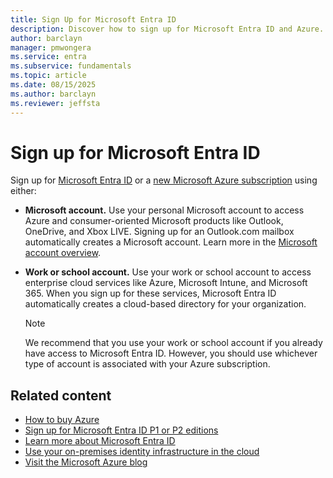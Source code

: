 ```yaml
---
title: Sign Up for Microsoft Entra ID
description: Discover how to sign up for Microsoft Entra ID and Azure. Start using enterprise cloud services today.
author: barclayn
manager: pmwongera
ms.service: entra
ms.subservice: fundamentals
ms.topic: article
ms.date: 08/15/2025
ms.author: barclayn
ms.reviewer: jeffsta
---
```

# Sign up for Microsoft Entra ID

Sign up for [Microsoft Entra ID](get-started-premium.md) or a [new Microsoft Azure subscription](https://azure.microsoft.com/free/?WT.mc_id=A261C142F) using either:

- **Microsoft account.** Use your personal Microsoft account to access Azure and consumer-oriented Microsoft products like Outlook, OneDrive, and Xbox LIVE. Signing up for an Outlook.com mailbox automatically creates a Microsoft account. Learn more in the [Microsoft account overview](https://account.microsoft.com/account).  

- **Work or school account.** Use your work or school account to access enterprise cloud services like Azure, Microsoft Intune, and Microsoft 365. When you sign up for these services, Microsoft Entra ID automatically creates a cloud-based directory for your organization.

  > [!NOTE]
  > We recommend that you use your work or school account if you already have access to Microsoft Entra ID. However, you should use whichever type of account is associated with your Azure subscription.

## Related content

- [How to buy Azure](https://azure.microsoft.com/pricing/purchase-options/)
- [Sign up for Microsoft Entra ID P1 or P2 editions](./get-started-premium.md)
- [Learn more about Microsoft Entra ID](./whatis.md)
- [Use your on-premises identity infrastructure in the cloud](~/identity/hybrid/whatis-hybrid-identity.md)
- [Visit the Microsoft Azure blog](https://azure.microsoft.com/blog/)
